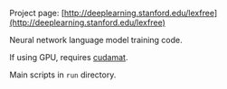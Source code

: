 Project page: [http://deeplearning.stanford.edu/lexfree](http://deeplearning.stanford.edu/lexfree)

Neural network language model training code.

If using GPU, requires [cudamat](https://github.com/cudamat/cudamat).

Main scripts in `run` directory.
